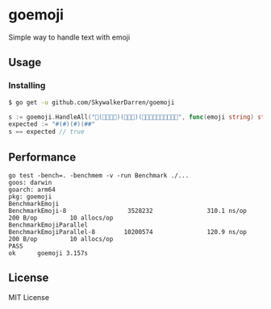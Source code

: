 # goemoji
Simple way to handle text with emoji

## Usage

### Installing

```bash
$ go get -u github.com/SkywalkerDarren/goemoji
```

```go
s := goemoji.HandleAll("👋(👨‍👩‍👧‍👧)(👨‍👩‍👧)(👨🏼‍🤝‍👨🏿👨🏼‍🤝‍👨🏿", func(emoji string) string { return "#" }, func(text string) string { return text })
expected := "#(#)(#)(##"
s == expected // true
```

## Performance

```
go test -bench=. -benchmem -v -run Benchmark ./...
goos: darwin
goarch: arm64
pkg: goemoji
BenchmarkEmoji
BenchmarkEmoji-8                 3528232               310.1 ns/op           200 B/op         10 allocs/op
BenchmarkEmojiParallel
BenchmarkEmojiParallel-8        10200574               120.9 ns/op           200 B/op         10 allocs/op
PASS
ok      goemoji 3.157s
```

## License

MIT License
